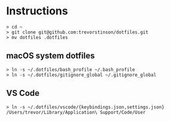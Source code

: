 # Instructions

```
> cd ~
> git clone git@github.com:trevorstinson/dotfiles.git
> mv dotfiles .dotfiles
```

## macOS system dotfiles

```
> ln -s ~/.dotfiles/bash_profile ~/.bash_profile
> ln -s ~/.dotfiles/gitignore_global ~/.gitignore_global
```

## VS Code

```
> ln -s ~/.dotfiles/vscode/{keybindings.json,settings.json} /Users/trevor/Library/Application\ Support/Code/User
```
